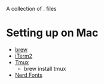 A collection of . files

# Setting up on Mac

  * [brew](http://brew.sh/)
  * [iTerm2](https://www.iterm2.com/downloads.htm://www.iterm2.com/downloads.html)
  * [Tmux](https://github.com/tmux/tmux)
    * brew install tmux
  * [Nerd Fonts]( https://github.com/ryanoasis/nerd-fonts)
